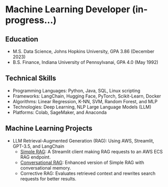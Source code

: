 # Machine Learning Developer (in-progress...)

## Education
* M.S. Data Science, Johns Hopkins University, GPA 3.86 (December 2023)
* B.S. Finance, Indiana University of Pennsylvanai, GPA 4.0 (May 1992)

## Technical Skills
* Programming Languages: Python, Java, SQL, Linux scripting
* Frameworks: LangChain, Hugging Face, PyTorch, Scikit-Learn, Docker 
* Algorithms: Linear Regression, K-NN, SVM, Random Forest, and MLP
* Technologies: Deep Learning, NLP Large Language Models (LLM) 
* Platforms: Colab, SageMaker, and Anaconda

## Machine Learning Projects
* LLM Retrieval-Augmented Generation (RAG): Using AWS, Streamlit, GPT-3.5, and LangChain  
  * [Simple RAG](https://github.com/efarish/portfolio/tree/main/llm/simple_rag): A Streamlit client making RAG requests to an AWS ECS RAG endpoint.
  * [Conversational RAG](https://github.com/efarish/portfolio/tree/main/llm/conv_rag): Enhanced version of Simple RAG with conversational memory.
  * Corrective RAG: Evaluates retrieved context and rewrites search requests for better results. 
